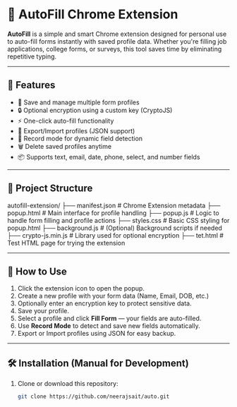 # 🧠 AutoFill Chrome Extension

**AutoFill** is a simple and smart Chrome extension designed for personal use to auto-fill forms instantly with saved profile data. Whether you're filling job applications, college forms, or surveys, this tool saves time by eliminating repetitive typing.

---

## 🌟 Features

- 🔹 Save and manage multiple form profiles
- 🔒 Optional encryption using a custom key (CryptoJS)
- ⚡ One-click auto-fill functionality
- 🔄 Export/Import profiles (JSON support)
- 🧠 Record mode for dynamic field detection
- 🗑️ Delete saved profiles anytime
- 📦 Supports text, email, date, phone, select, and number fields

---

## 📁 Project Structure

autofill-extension/
├── manifest.json # Chrome Extension metadata
├── popup.html # Main interface for profile handling
├── popup.js # Logic to handle form filling and profile actions
├── styles.css # Basic CSS styling for popup.html
├── background.js # (Optional) Background scripts if needed
├── crypto-js.min.js # Library used for optional encryption
├── tet.html # Test HTML page for trying the extension




---

## 🧪 How to Use

1. Click the extension icon to open the popup.
2. Create a new profile with your form data (Name, Email, DOB, etc.)
3. Optionally enter an encryption key to protect sensitive data.
4. Save your profile.
5. Select a profile and click **Fill Form** — your fields are auto-filled.
6. Use **Record Mode** to detect and save new fields automatically.
7. Export or Import profiles using JSON for easy backup.

---

## 🛠️ Installation (Manual for Development)

1. Clone or download this repository:
   ```bash
   git clone https://github.com/neerajsait/auto.git
